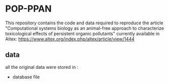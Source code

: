 # POP-PPAN 

This repository contains the code and data required to reproduce the article "Computational systems biology as an animal-free approach to characterize toxicological effects of persistent organic pollutants" currently available in Altex: https://www.altex.org/index.php/altex/article/view/1444

## data
all the original data were stored in :
* database file

## 

